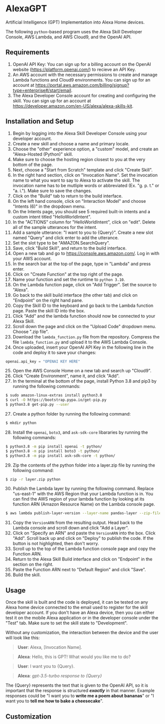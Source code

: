 # AlexaGPT

Artificial Intelligence (GPT) Implementation into Alexa Home devices.

The following `python`-based program uses the Alexa Skill Developer Console, AWS Lambda, and AWS Cloud9, and the OpenAI API.

## Requirements 

1. OpenAI API Key: You can sign up for a billing account on the OpenAI website (https://platform.openai.com/) to recieve an API Key.
2. An AWS account with the necessary permissions to create and manage Lambda functions and Cloud9 environments. You can sign up for an account at https://portal.aws.amazon.com/billing/signup?type=enterprise#/start/email.
3. The Alexa Developer Console account for creating and configuring the skill. You can sign up for an account at https://developer.amazon.com/en-US/alexa/alexa-skills-kit.

## Installation and Setup

1. Begin by logging into the Alexa Skill Developer Console using your developer account.
2. Create a new skill and choose a name and primary locale. 
3. Choose the "other" experience option, a "custom" model, and create an "Alexa-Hosted (Python)" skill.
4. Make sure to choose the hosting region closest to you at the very bottom of the page.
5. Next, choose a "Start from Scratch" template and click "Create Skill".
6. In the right hand section, click on "Invocation Name". Set the invocation name to what you want to say to Alexa to activate the skill. The invocation name has to be mutliple words or abbreviated (Ex. "g. p. t." or "a. i."). Make sure to save the changes.
7. Click on the "Build" tab to return to the build interface.
8. On the left hand console, click on "Interaction Model" and choose "Intents (6)" in the dropdown menu.
9. On the Intents page, you should see 5 required built-in intents and a custom intent titled "HelloWorldIntent".
10. In the "ACTIONS" column for "HelloWorldIntent", click on "edit". Delete all of the sample utterances for the intent.
11. Add a sample utterance: "I want to you to {Query}". Create a new slot named "Query" and click enter to add the utterance.
12. Set the slot type to be "AMAZON.SearchQuery".
13. Save, click "Build Skill", and return to the build interface. 
14. Open a new tab and go to https://console.aws.amazon.com/. Log in with your AWS account.
15. In the search bar at the top of the page, type in "Lambda" and press enter.
16. Click on "Create Function" at the top right of the page. 
17. Name your function and set the runtime to `python 3.10`.
18. On the Lambda function page, click on "Add Trigger". Set the source to "Alexa".
19. Go back to the skill build interface (the other tab) and click on "Endpoint" on the right hand pane.
20. Copy the Skill ID to the keyboard and go back to the Lambda function page. Paste the skill ID into the box.
21. Click "Add" and the lambda function should now be connected to your Alexa Skill. 
22. Scroll down the page and click on the "Upload Code" dropdown menu. Choose ".zip file".
23. Download the `lambda_function.py` file from the repository. Compress the file `lambda_function.py` and upload it to the AWS Lambda Console.
24. Once uploaded, insert your OpenAI API Key in the following line in the code and deploy it to save your changes:
```python
openai.api_key = "OPENAI KEY HERE"
```
25. Open the AWS Console Home on a new tab and search up "Cloud9".
26. Click "Create Environment", name it, and click "Add".
27. In the terminal at the bottom of the page, install Python 3.8 and pip3 by running the following commands:
```bash
$ sudo amazon-linux-extras install python3.8
$ curl -O https://bootstrap.pypa.io/get-pip.py
$ python3.8 get-pip.py --user
```
27. Create a python folder by running the following command:
```bash
$ mkdir python
```
28. Install the `openai`, `boto3`, and `ask-sdk-core` libararies by running the following commands:
```bash
$ python3.8 -m pip install openai -t python/
$ python3.8 -m pip install boto3 -t python/
$ python3.8 -m pip install ask-sdk-core -t python/
```
29. Zip the contents of the python folder into a layer.zip file by running the following command:
```bash
$ zip -r layer.zip python
```
30. Publish the Lambda layer by running the following command. Replace "us-east-1" with the AWS Region that your Lambda function is in. You can find the AWS region of your lambda function by looking at its function ARN (Amazon Resource Name) on the Lambda console page. 
```bash
$ aws lambda publish-layer-version --layer-name pandas-layer --zip-file fileb://layer.zip --compatible-runtimes python3.8 --region us-east-1
```
31. Copy the `VersionARN` from the resulting output. Head back to the Lambda console and scroll down and click "Add a Layer".
32. Click on "Specify an ARN" and paste the `VersionARN` into the box. Click "Add". Scroll back up and click on "Deploy" to publish the code. If the button is not highlighted, then don't worry.
33. Scroll up to the top of the Lambda function console page and copy the Function ARN. 
34. Return to the Alexa Skill Build interface and click on "Endpoint" in the section on the right. 
35. Paste the Function ARN next to "Default Region" and click "Save".
36. Build the skill.

## Usage

Once the skill is built and the code is deployed, it can be tested on any Alexa home device connected to the email used to register for the skill developer account. If you don't have an Alexa device, then you can either test it on the mobile Alexa application or in the developer console under the "Test" tab. Make sure to set the skill state to "Development".

Without any customization, the interaction between the device and the user will look like this:
> **User**: Alexa, [Invocation Name].

> **Alexa**: Hello, this is GPT! What would you like me to do?

> **User**: I want you to {Query}.

> **Alexa**: *gpt-3.5-turbo response to {Query}*

The {Query} represents the text that is given to the OpenAI API, so it is important that the response is structured ***exactly*** in that manner. Example responses could be "I want you to **write me a poem about bananas**" or "I want you to **tell me how to bake a cheesecake**".

## Customization
